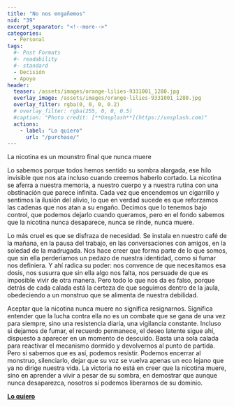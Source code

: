 ```yaml
---
title: "No nos engañemos"
nid: "39"
excerpt_separator: "<!--more-->"
categories:
  - Personal
tags:
  #- Post Formats
  #- readability
  #- standard
  - Decisión
  - Apoyo
header:
  teaser: /assets/images/orange-lilies-9331001_1280.jpg
  overlay_image: /assets/images/orange-lilies-9331001_1280.jpg
  overlay_filter: rgba(0, 0, 0, 0.2)
  # overlay_filter: rgba(255, 0, 0, 0.5)
  #caption: "Photo credit: [**Unsplash**](https://unsplash.com)"
  actions:
    - label: "Lo quiero"
      url: "/purchase/"
---
```


La nicotina es un mounstro final que nunca muere

<!--more-->

Lo sabemos porque todos hemos sentido su sombra alargada, ese hilo invisible que nos ata incluso cuando creemos haberlo cortado. La nicotina se aferra a nuestra memoria, a nuestro cuerpo y a nuestra rutina con una obstinación que parece infinita. Cada vez que encendemos un cigarrillo y sentimos la ilusión del alivio, lo que en verdad sucede es que reforzamos las cadenas que nos atan a su engaño. Decimos que lo tenemos bajo control, que podemos dejarlo cuando queramos, pero en el fondo sabemos que la nicotina nunca desaparece, nunca se rinde, nunca muere.

Lo más cruel es que se disfraza de necesidad. Se instala en nuestro café de la mañana, en la pausa del trabajo, en las conversaciones con amigos, en la soledad de la madrugada. Nos hace creer que forma parte de lo que somos, que sin ella perderíamos un pedazo de nuestra identidad, como si fumar nos definiera. Y ahí radica su poder: nos convence de que necesitamos esa dosis, nos susurra que sin ella algo nos falta, nos persuade de que es imposible vivir de otra manera. Pero todo lo que nos da es falso, porque detrás de cada calada está la certeza de que seguimos dentro de la jaula, obedeciendo a un monstruo que se alimenta de nuestra debilidad.

Aceptar que la nicotina nunca muere no significa resignarnos. Significa entender que la lucha contra ella no es un combate que se gana de una vez para siempre, sino una resistencia diaria, una vigilancia constante. Incluso si dejamos de fumar, el recuerdo permanece, el deseo latente sigue ahí, dispuesto a aparecer en un momento de descuido. Basta una sola calada para reactivar el mecanismo dormido y devolvernos al punto de partida. Pero si sabemos que es así, podemos resistir. Podemos encerrar al monstruo, silenciarlo, dejar que su voz se vuelva apenas un eco lejano que ya no dirige nuestra vida. La victoria no está en creer que la nicotina muere, sino en aprender a vivir a pesar de su sombra, en demostrar que aunque nunca desaparezca, nosotros sí podemos liberarnos de su dominio.



[**Lo quiero**](/purchase/)



